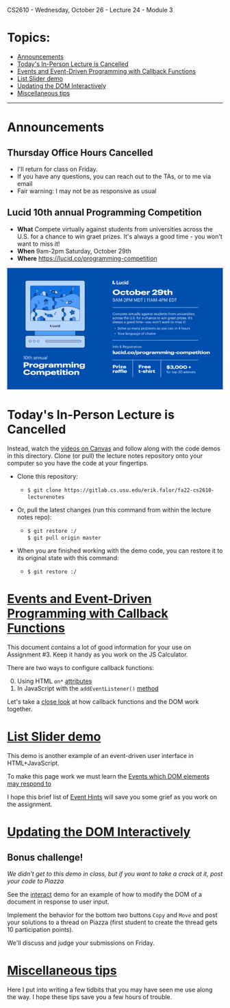 CS2610 - Wednesday, October 26 - Lecture 24 - Module 3

# Topics:
* [Announcements](#announcements)
* [Today's In-Person Lecture is Cancelled](#todays-in-person-lecture-is-cancelled)
* [Events and Event-Driven Programming with Callback Functions](#events-and-event-driven-programming-with-callback-functions)
* [List Slider demo](#list-slider-demo)
* [Updating the DOM Interactively](#updating-the-dom-interactively)
* [Miscellaneous tips](#miscellaneous-tips)


------------------------------------------------------------
# Announcements

## Thursday Office Hours Cancelled

*   I'll return for class on Friday.
*   If you have any questions, you can reach out to the TAs, or to me via email
*   Fair warning: I may not be as responsive as usual


## Lucid 10th annual Programming Competition

*   **What**  Compete virtually against students from universities across the U.S. for a chance to win graet prizes.  It's always a good time - you won't want to miss it!
*   **When**  9am-2pm Saturday, October 29th
*   **Where** https://lucid.co/programming-competition

![02-lucid.png](./02-lucid.png)



# Today's In-Person Lecture is Cancelled

Instead, watch the [videos on Canvas](https://usu.instructure.com/courses/706336/pages/dom-events-and-event-driven-programming-in-javascript) and follow along with the code demos in this directory.  Clone (or pull) the lecture notes repository onto your computer so you have the code at your fingertips.

*   Clone this repository:
    *   ```
        $ git clone https://gitlab.cs.usu.edu/erik.falor/fa22-cs2610-lecturenotes
        ```
*   Or, pull the latest changes (run this command from within the lecture notes repo):
    *   ```
        $ git restore :/
        $ git pull origin master
        ```
*   When you are finished working with the demo code, you can restore it to its original state with this command:
    *   ```
        $ git restore :/
        ```



# [Events and Event-Driven Programming with Callback Functions](../EventDrivenJavaScript.md#callback-functions)

This document contains a lot of good information for your use on Assignment #3.
Keep it handy as you work on the JS Calculator.

There are two ways to configure callback functions:

0.  Using HTML `on*` [attributes](../EventDrivenJavaScript.md#configuring-callback-functions-in-html)
1.  In JavaScript with the `addEventListener()` [method](../EventDrivenJavaScript.md#configuring-callback-functions-in-javascript)

Let's take a [close look](./60-u-cant-touch-this/index.html) at how callback functions and the DOM work together.



# [List Slider demo](./62-list-slider/index.html)

This demo is another example of an event-driven user interface in HTML+JavaScript.


To make this page work we must learn the [Events which DOM elements may respond to](../EventDrivenJavaScript.md#events-which-dom-elements-may-respond-to)


I hope this brief list of [Event Hints](../EventDrivenJavaScript.md#event-hints) will save you some grief as you work on the assignment.



# [Updating the DOM Interactively](../EventDrivenJavaScript.md)

## Bonus challenge!

*We didn't get to this demo in class, but if you want to take a crack at it, post your code to Piazza*

See the [interact](./64-interact/index.html) demo for an example of how to modify the DOM of a
document in response to user input.


Implement the behavior for the bottom two buttons `Copy` and `Move` and post your solutions to a thread on Piazza (first student to create the thread gets 10 participation points).

We'll discuss and judge your submissions on Friday.



# [Miscellaneous tips](../JavaScript.md#miscellaneous-tips)

Here I put into writing a few tidbits that you may have seen me use along the
way.  I hope these tips save you a few hours of trouble.



